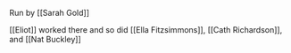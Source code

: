 Run by [[Sarah Gold]]

[[Eliot]] worked there and so did [[Ella Fitzsimmons]], [[Cath Richardson]], and [[Nat Buckley]]
